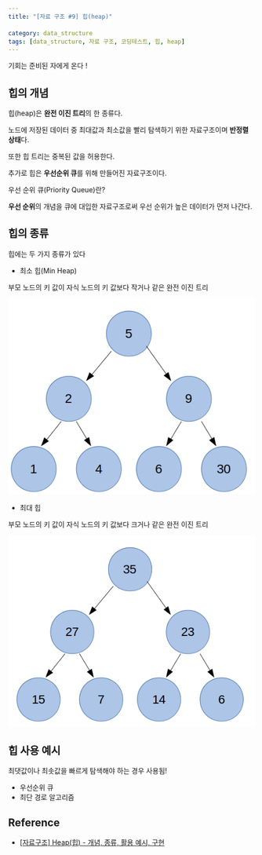 ```yaml
---
title: "[자료 구조 #9] 힙(heap)"

category: data_structure
tags: [data_structure, 자료 구조, 코딩테스트, 힙, heap]
---
```


기회는 준비된 자에게 온다 ! 



## 힙의 개념

힙(heap)은 **완전 이진 트리**의 한 종류다.

노드에 저장된 데이터 중 최대값과 최소값을 빨리 탐색하기 위한 자료구조이며 **반정렬 상태**다.

또한 힙 트리는 중복된 값을 허용한다.

추가로 힙은 **우선순위 큐**를 위해 만들어진 자료구조이다.



우선 순위 큐(Priority Queue)란?

**우선 순위**의 개념을 큐에 대입한 자료구조로써 우선 순위가 높은 데이터가 먼저 나간다.



## 힙의 종류

힙에는 두 가지 종류가 있다

* 최소 힙(Min Heap)

부모 노드의 키 값이 자식 노드의 키 값보다 작거나 같은 완전 이진 트리

![](/assets/img/data_structure/2022-12-13/Selection_001.png)



* 최대 힙

부모 노드의 키 값이 자식 노드의 키 값보다 크거나 같은 완전 이진 트리

![](/assets/img/data_structure/2022-12-13/Selection_002.png)



## 힙 사용 예시

최댓값이나 최솟값을 빠르게 탐색해야 하는 경우 사용됨!

* 우선순위 큐
* 최단 경로 알고리즘




## Reference

* [[자료구조] Heap(힙) - 개념, 종류, 활용 예시, 구현](https://velog.io/@yanghl98/%EC%9E%90%EB%A3%8C%EA%B5%AC%EC%A1%B0-Heap%ED%9E%99-%EA%B0%9C%EB%85%90-%EC%A2%85%EB%A5%98-%ED%99%9C%EC%9A%A9-%EC%98%88%EC%8B%9C-%EA%B5%AC%ED%98%84)